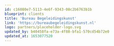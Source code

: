 ```yaml
---
id: c16080e7-5113-4e6f-9343-08c2b6763b1b
blueprint: clients
title: 'Bureau Begeleidingskunst'
link: 'https://bureaubegeleidingskunst.nl'
logo: partners/placeholder-logo.svg
updated_by: b40458fa-e73a-4f88-bfa1-570cd54b72e0
updated_at: 1653077520
---
```

